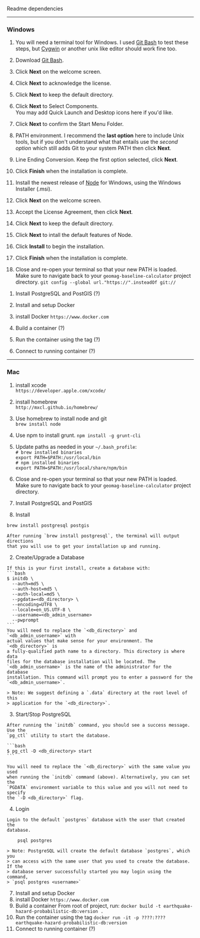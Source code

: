 Readme dependencies

---
### Windows ###

1. You will need a terminal tool for Windows. I used [Git Bash][] to test these
   steps, but [Cygwin][] or another unix like editor should work fine too.
  1. Download [Git Bash][].
  2. Click **Next** on the welcome screen.
  3. Click **Next** to acknowledge the license.
  4. Click **Next** to keep the default directory.
  5. Click **Next** to Select Components.  
     You may add Quick Launch and Desktop icons here if you'd like.
  6. Click **Next** to confirm the Start Menu Folder.
  7. PATH environment. I recommend the __last option__ here to include Unix
     tools, but if you don't understand what that entails use the
     _second option_ which still adds Git to your system PATH then click
     **Next**.
  8. Line Ending Conversion. Keep the first option selected, click **Next**.
  9. Click **Finish** when the installation is complete.

1. Install the newest release of [Node][] for Windows, using the Windows
   Installer (.msi).
  1. Click **Next** on the welcome screen.
  1. Accept the License Agreement, then click **Next**.
  1. Click **Next** to keep the default directory.
  1. Click **Next** to intall the default features of Node.
  1. Click **Install** to begin the installation.
  1. Click **Finish** when the installation is complete.

1. Close and re-open your terminal so that your new PATH is loaded.  
   Make sure to navigate back to your `geomag-baseline-calculator` project
   directory. `git config --global url."https://".insteadOf git://`  

[Git Bash]: http://git-scm.com/download/win
[Cygwin]: http://cygwin.com/install.html
[Node]: http://nodejs.org/download/

1. Install PostgreSQL and PostGIS (?)

1. Install and setup Docker
  1. install Docker `https://www.docker.com`
  2. Build a container (?)
  3. Run the container using the tag (?)
  4. Connect to running container (?)

---
### Mac ###

1. install xcode  
   `https://developer.apple.com/xcode/`

2. install homebrew  
   `http://mxcl.github.io/homebrew/`

3. Use homebrew to install node and git  
   `brew install node`

3. Use npm to install grunt.
   `npm install -g grunt-cli`  

4. Update paths as needed in your `~/.bash_profile`:  
   `# brew installed binaries`  
   `export PATH=$PATH:/usr/local/bin`  
   `# npm installed binaries`  
   `export PATH=$PATH:/usr/local/share/npm/bin`  

5. Close and re-open your terminal so that your new PATH is loaded.  
   Make sure to navigate back to your `geomag-baseline-calculator` project
   directory.

6. Install PostgreSQL and PostGIS
  1. Install

    brew install postgresql postgis

    After running `brew install postgresql`, the terminal will output directions
    that you will use to get your installation up and running.

  2. Create/Upgrade a Database

    If this is your first install, create a database with:
    ```bash
    $ initdb \
      --auth=md5 \
      --auth-host=md5 \
      --auth-local=md5 \
      --pgdata=<db_directory> \
      --encoding=UTF8 \
      --locale=en_US.UTF-8 \
      --username=<db_admin_username>
      --pwprompt
    ```
    You will need to replace the `<db_directory>` and `<db_admin_username>` with
    actual values that make sense for your environment. The `<db_directory>` is
    a fully-qualified path name to a directory. This directory is where data
    files for the database installation will be located. The
    `<db_admin_username>` is the name of the administrator for the database
    installation. This command will prompt you to enter a password for the
    `<db_admin_username>`.

    > Note: We suggest defining a `.data` directory at the root level of this
    > application for the `<db_directory>`.

  3. Start/Stop PostgreSQL

    After running the `initdb` command, you should see a success message. Use the
    `pg_ctl` utility to start the database.

    ```bash
    $ pg_ctl -D <db_directory> start
    ```

    You will need to replace the `<db_directory>` with the same value you used
    when running the `initdb` command (above). Alternatively, you can set the
    `PGDATA` environment variable to this value and you will not need to specify
    the `-D <db_directory>` flag.

  4. Login

    Login to the default `postgres` database with the user that created the
    database.

        psql postgres

    > Note: PostgreSQL will create the default database `postgres`, which you
    > can access with the same user that you used to create the database. If the
    > database server successfully started you may login using the command,
    > `psql postgres <username>`

7. Install and setup Docker
  1. install Docker `https://www.docker.com`
  2. Build a container
    From root of project, run:
    ```
    docker build -t earthquake-hazard-probabilistic-db:version .
    ```
  3. Run the container using the tag
    ```
    docker run -it -p ????:???? earthquake-hazard-probabilistic-db:version
    ```
  4. Connect to running container (?)
